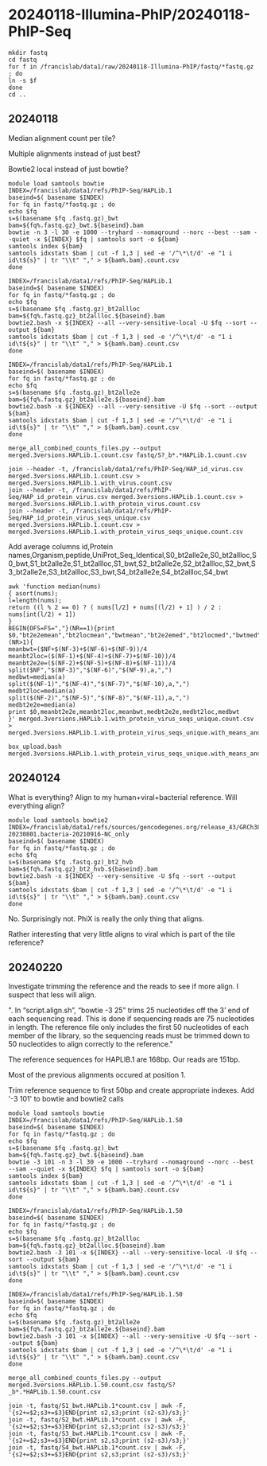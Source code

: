 
#	20240118-Illumina-PhIP/20240118-PhIP-Seq


```
mkdir fastq
cd fastq
for f in /francislab/data1/raw/20240118-Illumina-PhIP/fastq/*fastq.gz ; do
ln -s $f
done
cd ..
```


##	20240118


Median alignment count per tile?

Multiple alignments instead of just best?

Bowtie2 local instead of just bowtie?




```
module load samtools bowtie
INDEX=/francislab/data1/refs/PhIP-Seq/HAPLib.1
baseind=$( basename $INDEX)
for fq in fastq/*fastq.gz ; do
echo $fq
s=$(basename $fq .fastq.gz)_bwt
bam=${fq%.fastq.gz}_bwt.${baseind}.bam
bowtie -n 3 -l 30 -e 1000 --tryhard --nomaqround --norc --best --sam --quiet -x ${INDEX} $fq | samtools sort -o ${bam}
samtools index ${bam}
samtools idxstats $bam | cut -f 1,3 | sed -e '/^\*\t/d' -e "1 i id\t${s}" | tr "\\t" "," > ${bam%.bam}.count.csv
done

INDEX=/francislab/data1/refs/PhIP-Seq/HAPLib.1
baseind=$( basename $INDEX)
for fq in fastq/*fastq.gz ; do
echo $fq
s=$(basename $fq .fastq.gz)_bt2allloc
bam=${fq%.fastq.gz}_bt2allloc.${baseind}.bam
bowtie2.bash -x ${INDEX} --all --very-sensitive-local -U $fq --sort --output ${bam}
samtools idxstats $bam | cut -f 1,3 | sed -e '/^\*\t/d' -e "1 i id\t${s}" | tr "\\t" "," > ${bam%.bam}.count.csv
done

INDEX=/francislab/data1/refs/PhIP-Seq/HAPLib.1
baseind=$( basename $INDEX)
for fq in fastq/*fastq.gz ; do
echo $fq
s=$(basename $fq .fastq.gz)_bt2alle2e
bam=${fq%.fastq.gz}_bt2alle2e.${baseind}.bam
bowtie2.bash -x ${INDEX} --all --very-sensitive -U $fq --sort --output ${bam}
samtools idxstats $bam | cut -f 1,3 | sed -e '/^\*\t/d' -e "1 i id\t${s}" | tr "\\t" "," > ${bam%.bam}.count.csv
done

```





```
merge_all_combined_counts_files.py --output merged.3versions.HAPLib.1.count.csv fastq/S?_b*.*HAPLib.1.count.csv

join --header -t, /francislab/data1/refs/PhIP-Seq/HAP_id_virus.csv merged.3versions.HAPLib.1.count.csv > merged.3versions.HAPLib.1.with_virus.count.csv
join --header -t, /francislab/data1/refs/PhIP-Seq/HAP_id_protein_virus.csv merged.3versions.HAPLib.1.count.csv > merged.3versions.HAPLib.1.with_protein_virus.count.csv
join --header -t, /francislab/data1/refs/PhIP-Seq/HAP_id_protein_virus_seqs_unique.csv merged.3versions.HAPLib.1.count.csv > merged.3versions.HAPLib.1.with_protein_virus_seqs_unique.count.csv

```

Add average columns
id,Protein names,Organism,peptide,UniProt_Seq_Identical,S0_bt2alle2e,S0_bt2allloc,S0_bwt,S1_bt2alle2e,S1_bt2allloc,S1_bwt,S2_bt2alle2e,S2_bt2allloc,S2_bwt,S3_bt2alle2e,S3_bt2allloc,S3_bwt,S4_bt2alle2e,S4_bt2allloc,S4_bwt

```
awk 'function median(nums)
{ asort(nums);
l=length(nums);
return ((l % 2 == 0) ? ( nums[l/2] + nums[(l/2) + 1] ) / 2 : nums[int(l/2) + 1])
}
BEGIN{OFS=FS=","}(NR==1){print $0,"bt2e2emean","bt2locmean","bwtmean","bt2e2emed","bt2locmed","bwtmed"}(NR>1){
meanbwt=($NF+$(NF-3)+$(NF-6)+$(NF-9))/4
meanbt2loc=($(NF-1)+$(NF-4)+$(NF-7)+$(NF-10))/4
meanbt2e2e=($(NF-2)+$(NF-5)+$(NF-8)+$(NF-11))/4
split($NF","$(NF-3)","$(NF-6)","$(NF-9),a,",")
medbwt=median(a)
split($(NF-1)","$(NF-4)","$(NF-7)","$(NF-10),a,",")
medbt2loc=median(a)
split($(NF-2)","$(NF-5)","$(NF-8)","$(NF-11),a,",")
medbt2e2e=median(a)
print $0,meanbt2e2e,meanbt2loc,meanbwt,medbt2e2e,medbt2loc,medbwt
}' merged.3versions.HAPLib.1.with_protein_virus_seqs_unique.count.csv > merged.3versions.HAPLib.1.with_protein_virus_seqs_unique.with_means_and_medians.count.csv

```




```
box_upload.bash merged.3versions.HAPLib.1.with_protein_virus_seqs_unique.with_means_and_medians.count.csv
```



##	20240124

What is everything? Align to my human+viral+bacterial reference. Will everything align?

```
module load samtools bowtie2
INDEX=/francislab/data1/refs/sources/gencodegenes.org/release_43/GRCh38.primary_assembly.genome.viral-20230801.bacteria-20210916-NC_only
baseind=$( basename $INDEX)
for fq in fastq/*fastq.gz ; do
echo $fq
s=$(basename $fq .fastq.gz)_bt2_hvb
bam=${fq%.fastq.gz}_bt2_hvb.${baseind}.bam
bowtie2.bash -x ${INDEX} --very-sensitive -U $fq --sort --output ${bam}
samtools idxstats $bam | cut -f 1,3 | sed -e '/^\*\t/d' -e "1 i id\t${s}" | tr "\\t" "," > ${bam%.bam}.count.csv
done

```

No. Surprisingly not. PhiX is really the only thing that aligns.

Rather interesting that very little aligns to viral which is part of the tile reference?








##	20240220

Investigate trimming the reference and the reads to see if more align.
I suspect that less will align.

". In “script.align.sh”, “bowtie -3 25” trims 25 nucleotides off the 3’ end of each sequencing read. This is done if sequencing reads are 75 nucleotides in length. The reference file only includes the first 50 nucleotides of each member of the library, so the sequencing reads must be trimmed down to 50 nucleotides to align correctly to the reference."


The reference sequences for HAPLIB.1 are 168bp.
Our reads are 151bp.

Most of the previous alignments occured at position 1.

Trim reference sequence to first 50bp and create appropriate indexes.
Add '-3 101' to bowtie and bowtie2 calls





```
module load samtools bowtie
INDEX=/francislab/data1/refs/PhIP-Seq/HAPLib.1.50
baseind=$( basename $INDEX)
for fq in fastq/*fastq.gz ; do
echo $fq
s=$(basename $fq .fastq.gz)_bwt
bam=${fq%.fastq.gz}_bwt.${baseind}.bam
bowtie -3 101 -n 3 -l 30 -e 1000 --tryhard --nomaqround --norc --best --sam --quiet -x ${INDEX} $fq | samtools sort -o ${bam}
samtools index ${bam}
samtools idxstats $bam | cut -f 1,3 | sed -e '/^\*\t/d' -e "1 i id\t${s}" | tr "\\t" "," > ${bam%.bam}.count.csv
done

INDEX=/francislab/data1/refs/PhIP-Seq/HAPLib.1.50
baseind=$( basename $INDEX)
for fq in fastq/*fastq.gz ; do
echo $fq
s=$(basename $fq .fastq.gz)_bt2allloc
bam=${fq%.fastq.gz}_bt2allloc.${baseind}.bam
bowtie2.bash -3 101 -x ${INDEX} --all --very-sensitive-local -U $fq --sort --output ${bam}
samtools idxstats $bam | cut -f 1,3 | sed -e '/^\*\t/d' -e "1 i id\t${s}" | tr "\\t" "," > ${bam%.bam}.count.csv
done

INDEX=/francislab/data1/refs/PhIP-Seq/HAPLib.1.50
baseind=$( basename $INDEX)
for fq in fastq/*fastq.gz ; do
echo $fq
s=$(basename $fq .fastq.gz)_bt2alle2e
bam=${fq%.fastq.gz}_bt2alle2e.${baseind}.bam
bowtie2.bash -3 101 -x ${INDEX} --all --very-sensitive -U $fq --sort --output ${bam}
samtools idxstats $bam | cut -f 1,3 | sed -e '/^\*\t/d' -e "1 i id\t${s}" | tr "\\t" "," > ${bam%.bam}.count.csv
done

```




```
merge_all_combined_counts_files.py --output merged.3versions.HAPLib.1.50.count.csv fastq/S?_b*.*HAPLib.1.50.count.csv

join -t, fastq/S1_bwt.HAPLib.1*count.csv | awk -F, '{s2+=$2;s3+=$3}END{print s2,s3;print (s2-s3)/s3;}'
join -t, fastq/S2_bwt.HAPLib.1*count.csv | awk -F, '{s2+=$2;s3+=$3}END{print s2,s3;print (s2-s3)/s3;}'
join -t, fastq/S3_bwt.HAPLib.1*count.csv | awk -F, '{s2+=$2;s3+=$3}END{print s2,s3;print (s2-s3)/s3;}'
join -t, fastq/S4_bwt.HAPLib.1*count.csv | awk -F, '{s2+=$2;s3+=$3}END{print s2,s3;print (s2-s3)/s3;}'

```





